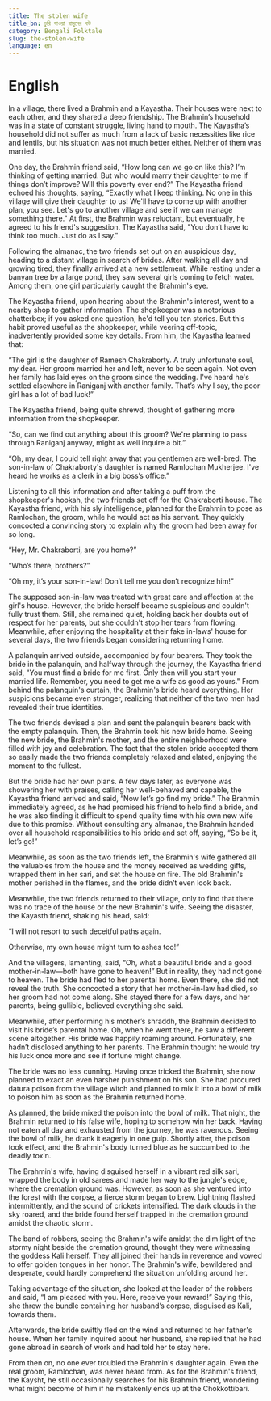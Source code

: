 ```yaml
---
title: The stolen wife
title_bn: চুরি যাওয়া বামুনের বউ
category: Bengali Folktale
slug: the-stolen-wife
language: en
---
```


# English

In a village, there lived a Brahmin and a Kayastha. Their houses were next to each other, and they shared a deep friendship. The Brahmin’s household was in a state of constant struggle, living hand to mouth. The Kayastha’s household did not suffer as much from a lack of basic necessities like rice and lentils, but his situation was not much better either. Neither of them was married.

One day, the Brahmin friend said, “How long can we go on like this? I’m thinking of getting married. But who would marry their daughter to me if things don’t improve? Will this poverty ever end?” The Kayastha friend echoed his thoughts, saying, “Exactly what I keep thinking. No one in this village will give their daughter to us! We'll have to come up with another plan, you see. Let's go to another village and see if we can manage something there." At first, the Brahmin was reluctant, but eventually, he agreed to his friend's suggestion. The Kayastha said, "You don’t have to think too much. Just do as I say."

Following the almanac, the two friends set out on an auspicious day, heading to a distant village in search of brides. After walking all day and growing tired, they finally arrived at a new settlement. While resting under a banyan tree by a large pond, they saw several girls coming to fetch water. Among them, one girl particularly caught the Brahmin's eye.

The Kayastha friend, upon hearing about the Brahmin's interest, went to a nearby shop to gather information. The shopkeeper was a notorious chatterbox; if you asked one question, he'd tell you ten stories. But this habit proved useful as the shopkeeper, while veering off-topic, inadvertently provided some key details. From him, the Kayastha learned that:

“The girl is the daughter of Ramesh Chakraborty. A truly unfortunate soul, my dear. Her groom married her and left, never to be seen again. Not even her family has laid eyes on the groom since the wedding. I've heard he's settled elsewhere in Raniganj with another family. That’s why I say, the poor girl has a lot of bad luck!”

The Kayastha friend, being quite shrewd, thought of gathering more information from the shopkeeper.

“So, can we find out anything about this groom? We're planning to pass through Raniganj anyway, might as well inquire a bit.”

“Oh, my dear, I could tell right away that you gentlemen are well-bred. The son-in-law of Chakraborty's daughter is named Ramlochan Mukherjee. I've heard he works as a clerk in a big boss’s office.”

Listening to all this information and after taking a puff from the shopkeeper's hookah, the two friends set off for the Chakraborti house. The Kayastha friend, with his sly intelligence, planned for the Brahmin to pose as Ramlochan, the groom, while he would act as his servant. They quickly concocted a convincing story to explain why the groom had been away for so long.

“Hey, Mr. Chakraborti, are you home?”

“Who’s there, brothers?”

“Oh my, it’s your son-in-law! Don’t tell me you don’t recognize him!”

The supposed son-in-law was treated with great care and affection at the girl's house. However, the bride herself became suspicious and couldn't fully trust them. Still, she remained quiet, holding back her doubts out of respect for her parents, but she couldn't stop her tears from flowing. Meanwhile, after enjoying the hospitality at their fake in-laws' house for several days, the two friends began considering returning home.

A palanquin arrived outside, accompanied by four bearers. They took the bride in the palanquin, and halfway through the journey, the Kayastha friend said, "You must find a bride for me first. Only then will you start your married life. Remember, you need to get me a wife as good as yours." From behind the palanquin's curtain, the Brahmin's bride heard everything. Her suspicions became even stronger, realizing that neither of the two men had revealed their true identities.

The two friends devised a plan and sent the palanquin bearers back with the empty palanquin. Then, the Brahmin took his new bride home. Seeing the new bride, the Brahmin's mother, and the entire neighborhood were filled with joy and celebration. The fact that the stolen bride accepted them so easily made the two friends completely relaxed and elated, enjoying the moment to the fullest.

But the bride had her own plans. A few days later, as everyone was showering her with praises, calling her well-behaved and capable, the Kayastha friend arrived and said, “Now let’s go find my bride.” The Brahmin immediately agreed, as he had promised his friend to help find a bride, and he was also finding it difficult to spend quality time with his own new wife due to this promise. Without consulting any almanac, the Brahmin handed over all household responsibilities to his bride and set off, saying, “So be it, let’s go!”

Meanwhile, as soon as the two friends left, the Brahmin's wife gathered all the valuables from the house and the money received as wedding gifts, wrapped them in her sari, and set the house on fire. The old Brahmin's mother perished in the flames, and the bride didn’t even look back.

Meanwhile, the two friends returned to their village, only to find that there was no trace of the house or the new Brahmin's wife. Seeing the disaster, the Kayasth friend, shaking his head, said:

“I will not resort to such deceitful paths again.

Otherwise, my own house might turn to ashes too!”

And the villagers, lamenting, said, “Oh, what a beautiful bride and a good mother-in-law—both have gone to heaven!” But in reality, they had not gone to heaven. The bride had fled to her parental home. Even there, she did not reveal the truth. She concocted a story that her mother-in-law had died, so her groom had not come along. She stayed there for a few days, and her parents, being gullible, believed everything she said.

Meanwhile, after performing his mother’s shraddh, the Brahmin decided to visit his bride’s parental home. Oh, when he went there, he saw a different scene altogether. His bride was happily roaming around. Fortunately, she hadn’t disclosed anything to her parents. The Brahmin thought he would try his luck once more and see if fortune might change.

The bride was no less cunning. Having once tricked the Brahmin, she now planned to exact an even harsher punishment on his son. She had procured datura poison from the village witch and planned to mix it into a bowl of milk to poison him as soon as the Brahmin returned home.

As planned, the bride mixed the poison into the bowl of milk. That night, the Brahmin returned to his false wife, hoping to somehow win her back. Having not eaten all day and exhausted from the journey, he was ravenous. Seeing the bowl of milk, he drank it eagerly in one gulp. Shortly after, the poison took effect, and the Brahmin's body turned blue as he succumbed to the deadly toxin.

The Brahmin's wife, having disguised herself in a vibrant red silk sari, wrapped the body in old sarees and made her way to the jungle's edge, where the cremation ground was. However, as soon as she ventured into the forest with the corpse, a fierce storm began to brew. Lightning flashed intermittently, and the sound of crickets intensified. The dark clouds in the sky roared, and the bride found herself trapped in the cremation ground amidst the chaotic storm.

The band of robbers, seeing the Brahmin's wife amidst the dim light of the stormy night beside the cremation ground, thought they were witnessing the goddess Kali herself. They all joined their hands in reverence and vowed to offer golden tongues in her honor. The Brahmin's wife, bewildered and desperate, could hardly comprehend the situation unfolding around her.

Taking advantage of the situation, she looked at the leader of the robbers and said, “I am pleased with you. Here, receive your reward!” Saying this, she threw the bundle containing her husband’s corpse, disguised as Kali, towards them.

Afterwards, the bride swiftly fled on the wind and returned to her father's house. When her family inquired about her husband, she replied that he had gone abroad in search of work and had told her to stay here.

From then on, no one ever troubled the Brahmin's daughter again. Even the real groom, Ramlochan, was never heard from. As for the Brahmin's friend, the Kaysht, he still occasionally searches for his Brahmin friend, wondering what might become of him if he mistakenly ends up at the Chokkottibari.
